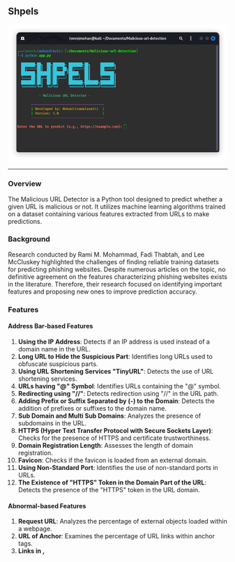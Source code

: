 ## Shpels

![Malicious URL Detector Banner](banner.png)

---

### Overview

The Malicious URL Detector is a Python tool designed to predict whether a given URL is malicious or not. It utilizes machine learning algorithms trained on a dataset containing various features extracted from URLs to make predictions.

### Background

Research conducted by Rami M. Mohammad, Fadi Thabtah, and Lee McCluskey highlighted the challenges of finding reliable training datasets for predicting phishing websites. Despite numerous articles on the topic, no definitive agreement on the features characterizing phishing websites exists in the literature. Therefore, their research focused on identifying important features and proposing new ones to improve prediction accuracy.

### Features

#### Address Bar-based Features

1. **Using the IP Address**: Detects if an IP address is used instead of a domain name in the URL.
2. **Long URL to Hide the Suspicious Part**: Identifies long URLs used to obfuscate suspicious parts.
3. **Using URL Shortening Services "TinyURL"**: Detects the use of URL shortening services.
4. **URLs having "@" Symbol**: Identifies URLs containing the "@" symbol.
5. **Redirecting using "//"**: Detects redirection using "//" in the URL path.
6. **Adding Prefix or Suffix Separated by (-) to the Domain**: Detects the addition of prefixes or suffixes to the domain name.
7. **Sub Domain and Multi Sub Domains**: Analyzes the presence of subdomains in the URL.
8. **HTTPS (Hyper Text Transfer Protocol with Secure Sockets Layer)**: Checks for the presence of HTTPS and certificate trustworthiness.
9. **Domain Registration Length**: Assesses the length of domain registration.
10. **Favicon**: Checks if the favicon is loaded from an external domain.
11. **Using Non-Standard Port**: Identifies the use of non-standard ports in URLs.
12. **The Existence of "HTTPS" Token in the Domain Part of the URL**: Detects the presence of the "HTTPS" token in the URL domain.

#### Abnormal-based Features

1. **Request URL**: Analyzes the percentage of external objects loaded within a webpage.
2. **URL of Anchor**: Examines the percentage of URL links within anchor tags.
3. **Links in <Meta>, <Script> and <Link> tags**: Checks the percentage of links in specific HTML tags.
4. **Server Form Handler (SFH)**: Identifies suspicious server form handlers.
5. **Submitting Information to Email**: Detects forms submitting user information to email.
6. **Abnormal URL**: Examines the presence of the hostname in the URL.

#### HTML and JavaScript-based Features

1. **Website Forwarding**: Analyzes the number of redirections on a webpage.
2. **Status Bar Customization**: Checks if JavaScript changes the status bar.
3. **Disabling Right Click**: Detects if right-click functionality is disabled.
4. **Using Pop-up Window**: Identifies pop-up windows requesting user information.
5. **IFrame Redirection**: Detects the use of invisible iframes.

#### Domain-based Features

1. **Age of Domain**: Analyzes the age of the domain.
2. **DNS Record**: Checks for DNS records associated with the domain.
3. **Website Traffic**: Measures the popularity of the website.
4. **PageRank**: Determines the PageRank value of the webpage.
5. **Google Index**: Examines whether the website is indexed by Google.
6. **Number of Links Pointing to Page**: Analyzes the number of links pointing to the webpage.
7. **Statistical Reports**: Considers statistical reports from reputable sources.

### Usage

1. Clone the repository:

   ```bash
   git clone https://github.com/your-username/malicious-url-detector.git
   ```

2. Navigate to the project directory:

   ```bash
   cd malicious-url-detector
   ```

3. Set up and activate a virtual environment:

   ```bash
   python3 -m venv venv
   source venv/bin/activate  # On Linux/macOS
   .\venv\Scripts\activate    # On Windows
   ```

4. Install the required dependencies:

   ```bash
   pip install -r requirements.txt
   ```

5. Run the tool and enter the URL you want to predict:

   ```bash
   python malicious_url_detector.py
   ```

### Contributing

Contributions are welcome! If you find any bugs or have suggestions for improvements, please open an issue or create a pull request.

